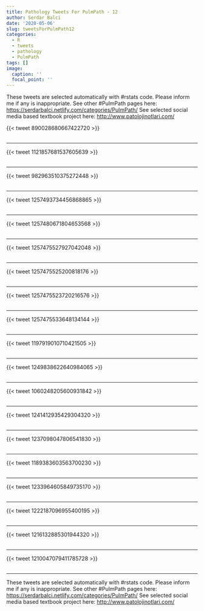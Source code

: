 ```yaml
---
title: Pathology Tweets For PulmPath - 12
author: Serdar Balci
date: '2020-05-06'
slug: tweetsForPulmPath12
categories:
  - R
  - tweets
  - pathology
  - PulmPath
tags: []
image:
  caption: ''
  focal_point: ''
---
```



These tweets are selected automatically with #rstats code. Please inform me if any is inappropriate.
See other #PulmPath pages here: https://serdarbalci.netlify.com/categories/PulmPath/ 
See selected social media based textbook project here: http://www.patolojinotlari.com/

{{< tweet 890028680667422720 >}}
<br>
<br>
<hr>
{{< tweet 1121857681537605639 >}}
<br>
<br>
<hr>
{{< tweet 982963510375272448 >}}
<br>
<br>
<hr>
{{< tweet 1257493734456868865 >}}
<br>
<br>
<hr>
{{< tweet 1257480671804653568 >}}
<br>
<br>
<hr>
{{< tweet 1257475527927042048 >}}
<br>
<br>
<hr>
{{< tweet 1257475525200818176 >}}
<br>
<br>
<hr>
{{< tweet 1257475523720216576 >}}
<br>
<br>
<hr>
{{< tweet 1257475533648134144 >}}
<br>
<br>
<hr>
{{< tweet 1197919010710421505 >}}
<br>
<br>
<hr>
{{< tweet 1249838622640984065 >}}
<br>
<br>
<hr>
{{< tweet 1060248205600931842 >}}
<br>
<br>
<hr>
{{< tweet 1241412935429304320 >}}
<br>
<br>
<hr>
{{< tweet 1237098047806541830 >}}
<br>
<br>
<hr>
{{< tweet 1189383603563700230 >}}
<br>
<br>
<hr>
{{< tweet 1233964605849735170 >}}
<br>
<br>
<hr>
{{< tweet 1222187096955400195 >}}
<br>
<br>
<hr>
{{< tweet 1216132885301944320 >}}
<br>
<br>
<hr>
{{< tweet 1210047079411785728 >}}
<br>
<br>
<hr>


These tweets are selected automatically with #rstats code. Please inform me if any is inappropriate.
See other #PulmPath pages here: https://serdarbalci.netlify.com/categories/PulmPath/ 
See selected social media based textbook project here: http://www.patolojinotlari.com/
